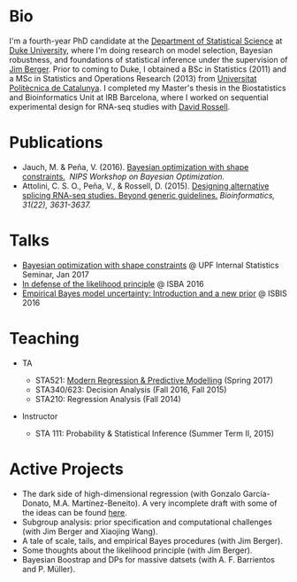 # Bio
I'm a fourth-year PhD candidate at the [Department of Statistical Science](stat.duke.edu) at [Duke University](duke.edu), where I'm doing research on model selection, Bayesian robustness, and foundations of statistical inference under the supervision of [Jim Berger](stat.duke.edu/~berger). Prior to coming to Duke, I obtained a BSc in Statistics (2011) and a MSc in Statistics and Operations Research (2013) from [Universitat Politècnica de Catalunya](upc.edu). I completed my Master's thesis in the Biostatistics and Bioinformatics Unit at IRB Barcelona, where I worked on sequential experimental design for RNA-seq studies with [David Rossell](https://sites.google.com/site/rosselldavid/).

# Publications
* Jauch, M. & Peña, V. (2016). [Bayesian optimization with shape constraints.](https://arxiv.org/abs/1612.08915)  *NIPS Workshop on Bayesian Optimization.*
* Attolini, C. S. O., Peña, V., & Rossell, D. (2015). [Designing alternative splicing RNA-seq studies. Beyond generic guidelines.](https://www.ncbi.nlm.nih.gov/pmc/articles/PMC4757954/) *Bioinformatics, 31(22), 3631-3637.*

# Talks 
* [Bayesian optimization with shape constraints](VicPena.github.io/BayesOptUPF.pdf) @ UPF Internal Statistics Seminar, Jan 2017
* [In defense of the likelihood principle](VicPena.github.io/isba2016.pdf) @ ISBA 2016 
* [Empirical Bayes model uncertainty: Introduction and a new prior](VicPena.github.io/isbis2016.pdf) @ ISBIS 2016

# Teaching
* TA
  * STA521: [Modern Regression & Predictive Modelling](http://www2.stat.duke.edu/courses/Spring17/sta521/) (Spring 2017)
  * STA340/623: Decision Analysis (Fall 2016, Fall 2015)
  * STA210: Regression Analysis (Fall 2014)

* Instructor
  * STA 111: Probability & Statistical Inference (Summer Term II, 2015)

# Active Projects
* The dark side of high-dimensional regression (with Gonzalo García-Donato, M.A. Martínez-Beneito). A very incomplete draft with some of the ideas can be found [here](https://arxiv.org/abs/1607.02993).
* Subgroup analysis: prior specification and computational challenges (with Jim Berger and Xiaojing Wang).
* A tale of scale, tails, and empirical Bayes procedures (with Jim Berger).
* Some thoughts about the likelihood principle (with Jim Berger).
* Bayesian Boostrap and DPs for massive datsets (with A. F. Barrientos and P. Müller).
